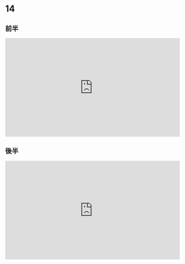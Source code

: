 # 14

## 前半

<iframe width="560" height="315" src="https://www.youtube.com/embed/sbTXnFWvc8Q?si=7dHGJwVczC4ktyQc" title="YouTube video player" frameborder="0" allow="accelerometer; autoplay; clipboard-write; encrypted-media; gyroscope; picture-in-picture; web-share" allowfullscreen></iframe>

## 後半

<iframe width="560" height="315" src="https://www.youtube.com/embed/QvzAUS3leVE?si=Jxf4nSVSKwj2VzpS" title="YouTube video player" frameborder="0" allow="accelerometer; autoplay; clipboard-write; encrypted-media; gyroscope; picture-in-picture; web-share" allowfullscreen></iframe>
